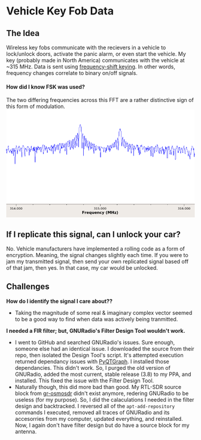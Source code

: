 # Vehicle Key Fob Data

## The Idea
Wireless key fobs communicate with the recievers in a vehicle to lock/unlock doors, activate the panic alarm, or even start the vehicle. My key (probably made in North America) communicates with the vehicle at ~315 MHz. Data is sent using [frequency-shift keying](https://en.wikipedia.org/wiki/Frequency-shift_keying). In other words, frequency changes correlate to binary on/off signals.

#### How did I know FSK was used?
The two differing frequencies across this FFT are a rather distinctive sign of this form of modulation. 
![FSK Data on a FFT](/key-data/fsk.png)

## If I replicate this signal, can I unlock your car?
No. Vehicle manufacturers have implemented a rolling code as a form of encryption. Meaning, the signal changes slightly each time. If you were to jam my transmitted signal, then send your own replicated signal based off of that jam, then yes. In that case, my car would be unlocked. 

## Challenges
**How do I identify the signal I care about??**
* Taking the magnitude of some real & imaginary complex vector seemed to be a good way to find when data was actively being tranmitted.

**I needed a FIR filter; but, GNURadio's Filter Design Tool wouldn't work.**
* I went to GitHub and searched GNURadio's issues. Sure enough, someone else had an identical issue. I downloaded the source from their repo, then isolated the Design Tool's script. It's attempted execution returned dependancy issues with [PyQTGraph](www.pyqtgraph.org). I installed those dependancies. This didn't work. So, I purged the old version of GNURadio, added the most current, stable release (3.8) to my PPA, and installed. This fixed the issue with the Filter Design Tool.
* Naturally though, this did more bad than good. My RTL-SDR source block from [gr-osmosdr](https://osmocom.org/) didn't exist anymore, redering GNURadio to be useless (for my purpose). So, I did the calaculations I needed in the filter design and backtracked. I reversed all of the `apt-add-repository` commands I executed, removed all traces of GNURadio and its accesorries from my computer, updated everything, and reinstalled. Now, I again don't have filter design but do have a source block for my antenna.
